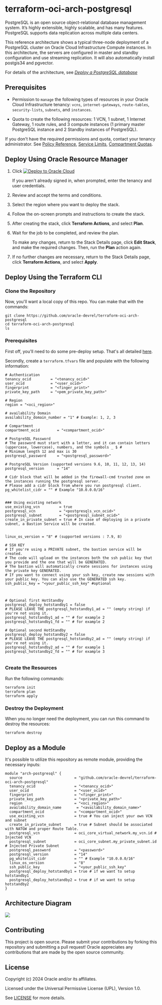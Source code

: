 # terraform-oci-arch-postgresql

PostgreSQL is an open source object-relational database management system. It’s highly extensible, highly scalable, and has many features. PostgreSQL supports data replication across multiple data centers.

This reference architecture shows a typical three-node deployment of a PostgreSQL cluster on Oracle Cloud Infrastructure Compute instances. In this architecture, the servers are configured in master and standby configuration and use streaming replication. It will also automatically install postgis34 and pgvector.

For details of the architecture, see [_Deploy a PostgreSQL database_](https://docs.oracle.com/en/solutions/deploy-postgresql-db/index.html)

## Prerequisites

- Permission to `manage` the following types of resources in your Oracle Cloud Infrastructure tenancy: `vcns`, `internet-gateways`, `route-tables`, `security-lists`, `subnets`, and `instances`.

- Quota to create the following resources: 1 VCN, 1 subnet, 1 Internet Gateway, 1 route rules, and 3 compute instances (1 primary master PostgreSQL instance and 2 Standby instances of PostgreSQL).

If you don't have the required permissions and quota, contact your tenancy administrator. See [Policy Reference](https://docs.cloud.oracle.com/en-us/iaas/Content/Identity/Reference/policyreference.htm), [Service Limits](https://docs.cloud.oracle.com/en-us/iaas/Content/General/Concepts/servicelimits.htm), [Compartment Quotas](https://docs.cloud.oracle.com/iaas/Content/General/Concepts/resourcequotas.htm).

## Deploy Using Oracle Resource Manager

1. Click [![Deploy to Oracle Cloud](https://oci-resourcemanager-plugin.plugins.oci.oraclecloud.com/latest/deploy-to-oracle-cloud.svg)](https://cloud.oracle.com/resourcemanager/stacks/create?region=home&zipUrl=https://github.com/oracle-devrel/terraform-oci-arch-postgresql/releases/latest/download/terraform-oci-arch-postgresql-stack-latest.zip)

   If you aren't already signed in, when prompted, enter the tenancy and user credentials.

2. Review and accept the terms and conditions.

3. Select the region where you want to deploy the stack.

4. Follow the on-screen prompts and instructions to create the stack.

5. After creating the stack, click **Terraform Actions**, and select **Plan**.

6. Wait for the job to be completed, and review the plan.

   To make any changes, return to the Stack Details page, click **Edit Stack**, and make the required changes. Then, run the **Plan** action again.

7. If no further changes are necessary, return to the Stack Details page, click **Terraform Actions**, and select **Apply**.

## Deploy Using the Terraform CLI

### Clone the Repository

Now, you'll want a local copy of this repo. You can make that with the commands:

    git clone https://github.com/oracle-devrel/terraform-oci-arch-postgresql
    cd terraform-oci-arch-postgresql
    ls

### Prerequisites

First off, you'll need to do some pre-deploy setup. That's all detailed [here](https://github.com/cloud-partners/oci-prerequisites).

Secondly, create a `terraform.tfvars` file and populate with the following information:

```
# Authentication
tenancy_ocid         = "<tenancy_ocid>"
user_ocid            = "<user_ocid>"
fingerprint          = "<finger_print>"
private_key_path     = "<pem_private_key_path>"

# Region
region = "<oci_region>"

# availability Domain
availability_domain_number = "1" # Example: 1, 2, 3

# Compartment
compartment_ocid        = "<compartment_ocid>"

# PostgreSQL Password
# The password must start with a letter, and it can contain letters (uppercase, lowercase), numbers, and the symbols _ $ #
# Minimum length 12 and max is 30
postgresql_password     = "<postgresql_password>"

# PostgreSQL Version (supported versions 9.6, 10, 11, 12, 13, 14)
postgresql_version      = "14"

# Cidr block that will be added in the firewall-cmd trusted zone on the instances running the postgresql server.
# Please add a cidr block from where you run postgresql client.
pg_whitelist_cidr = "" # Example "10.0.0.0/16"


### Using existing network
use_existing_vcn         = true
postgresql_vcn           = "<postgresqls_vcn_ocid>"
postgresql_subnet        = "<postgresql_subnet_ocid>"
create_in_private_subnet = true # In case of deploying in a private subnet, a Bastion Service will be created.


linux_os_version = "8" # (supported versions : 7.9, 8)

# SSH KEY
# If you're using a PRIVATE subnet, the bastion service will be created.
# The code will upload on the instances both the ssh public key that you provide and the one that will be GENERATED.
# The bastion will automatically create sessions for instances using the private key GENERATED.
# If you want to connect using your ssh key, create new sessions with your public key. You can also use the GENERATED ssh key.
ssh_public_key = "<your_public_ssh_key" #optional



# Optional first HotStandby
postgresql_deploy_hotstandby1 = false
# PLEASE LEAVE THE postgresql_hotstandby1_ad = "" (empty string) if you're not using it.
postgresql_hotstandby1_ad = "" # for example 2
postgresql_hotstandby1_fd = "" # for example 2

# Optional second HotStandby
postgresql_deploy_hotstandby2 = false
# PLEASE LEAVE THE postgresql_hotstandby2_ad = "" (empty string) if you're not using it.
postgresql_hotstandby2_ad = "" # for example 1
postgresql_hotstandby2_fd = "" # for example 3


```

### Create the Resources

Run the following commands:

    terraform init
    terraform plan
    terraform apply

### Destroy the Deployment

When you no longer need the deployment, you can run this command to destroy the resources:

    terraform destroy

## Deploy as a Module

It's possible to utilize this repository as remote module, providing the necessary inputs:

```
module "arch-postgresql" {
  source                        = "github.com/oracle-devrel/terraform-oci-arch-postgresql"
  tenancy_ocid                  = "<tenancy_ocid>"
  user_ocid                     = "<user_ocid>"
  fingerprint                   = "<finger_print>"
  private_key_path              = "<private_key_path>"
  region                        = "<oci_region>"
  availability_domain_name       = "<availability_domain_name>"
  compartment_ocid              = "<compartment_ocid>"
  use_existing_vcn              = true # You can inject your own VCN and subnet
  create_in_private_subnet      = true # Subnet should be associated with NATGW and proper Route Table.
  postgresql_vcn                = oci_core_virtual_network.my_vcn.id # Injected VCN
  postgresql_subnet             = oci_core_subnet.my_private_subnet.id # Injected Private Subnet
  postgresql_password           = "<password>"
  postgresql_version            = "14"
  pg_whitelist_cidr             = "" # Example "10.0.0.0/16"
  linux_os_version              = "8"
  ssh_public_key                = "<your_public_ssh_key"
  postgresql_deploy_hotstandby1 = true # if we want to setup hotstandby1
  postgresql_deploy_hotstandby2 = true # if we want to setup hotstandby2
}
```

## Architecture Diagram

![](./images/postgre-oci.png)

## Contributing

This project is open source. Please submit your contributions by forking this repository and submitting a pull request! Oracle appreciates any contributions that are made by the open source community.

## License

Copyright (c) 2024 Oracle and/or its affiliates.

Licensed under the Universal Permissive License (UPL), Version 1.0.

See [LICENSE](LICENSE) for more details.
